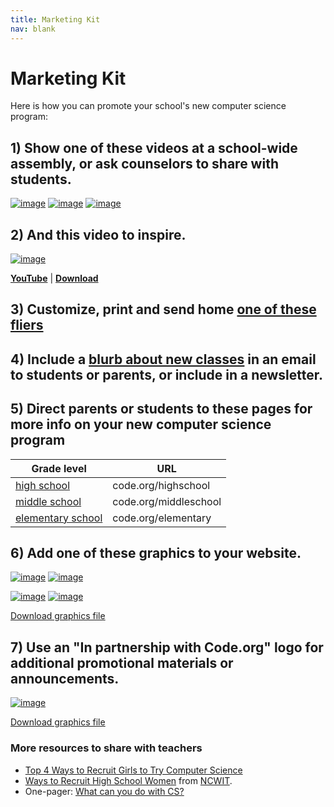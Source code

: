 ```yaml
---
title: Marketing Kit
nav: blank
---
```

# Marketing Kit

Here is how you can promote your school's new computer science program:

## 1) Show one of these videos at a school-wide assembly, or ask counselors to share with students. 
[![image](/images/csvideo.png)](http://www.youtube.com/watch?v=xgOYvG1WAbM)
[![image](/images/ecsvideo.png)](http://www.youtube.com/watch?v=juXqFtaPmNk)
[![image](/images/apcspvideo.png)](http://www.youtube.com/watch?v=mjMLCpXz3eo)

## 2) And this video to inspire. 
[![image](/images/codevideosmall.png)](http://www.youtube.com/watch?v=nKIu9yen5nc)

[**YouTube**](http://www.youtube.com/watch?v=nKIu9yen5nc) | [**Download**](https://dl.dropbox.com/sh/6sdjczibjih6x8s/Rjs8XgYNzr/Code-5-minute.mov?dl=1)

## 3) Customize, print and send home [one of these fliers](https://www.dropbox.com/s/f7idusa25t10v8v/newsletters.docx)

## 4) Include a [blurb about new classes](/educate/blurbs) in an email to students or parents, or include in a newsletter.
 
## 5) Direct parents or students to these pages for more info on your new computer science program

| Grade level | URL |
| -------- | ------- |
| [high school](/educate/hs) | code.org/highschool  |
| [middle school](/educate/ms) | code.org/middleschool |
| [elementary school](/educate/es) | code.org/elementary |


<a id="classgraphics"></a> 

## 6) Add one of these graphics to your website.

[![image](/images/newclass.jpg)](/images/classlogoB.jpg)
[![image](/images/newclasswide.jpg)](/images/classlogoD.jpg)

[![image](/images/classlogoC.jpg)](/images/classlogoC.jpg)
[![image](/images/classlogoA.jpg)](/images/classlogoA.jpg)

[Download graphics file](https://www.dropbox.com/s/38tledlbucf0tql/New%20Class%20Graphics.zip)

## 7) Use an "In partnership with Code.org" logo for additional promotional materials or announcements.

[![image](/images/partnerlogohorizontal.png)](/files/partner-logo.zip)

[Download graphics file](/files/partner-logo.zip)

### More resources to share with teachers
- [Top 4 Ways to Recruit Girls to Try Computer Science](/girls)
- [Ways to Recruit High School Women](https://www.ncwit.org/resources/top-10-ways-recruiting-high-school-women-your-computing-classes/top-10-ways-recruiting) from [NCWIT](http://ncwit.org).
- One-pager: [What can you do with CS?](https://www.dropbox.com/s/o1mafeosi0xuwb0/What_is_CS_and_Careers.pdf)

<br /><br />

